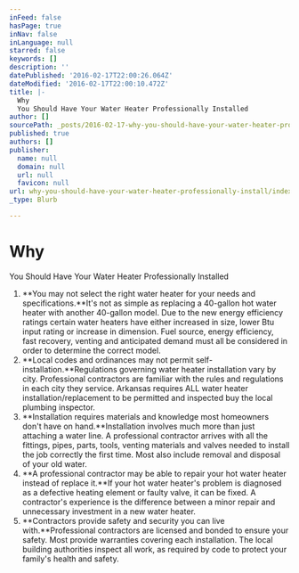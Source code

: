 ```yaml
---
inFeed: false
hasPage: true
inNav: false
inLanguage: null
starred: false
keywords: []
description: ''
datePublished: '2016-02-17T22:00:26.064Z'
dateModified: '2016-02-17T22:00:10.472Z'
title: |-
  Why
  You Should Have Your Water Heater Professionally Installed
author: []
sourcePath: _posts/2016-02-17-why-you-should-have-your-water-heater-professionally-install.md
published: true
authors: []
publisher:
  name: null
  domain: null
  url: null
  favicon: null
url: why-you-should-have-your-water-heater-professionally-install/index.html
_type: Blurb

---
```

# Why
You Should Have Your Water Heater Professionally Installed

1. **You
may not select the right water heater for your needs and
specifications.**It's
not as simple as replacing a 40-gallon hot water heater with another 40-gallon model. Due to the new energy efficiency ratings certain water heaters have either increased in size, lower Btu input rating or increase in dimension. Fuel source, energy efficiency, fast recovery, venting and
anticipated demand must all be considered in order to determine the
correct model.
2. **Local
codes and ordinances may not permit self-installation.**Regulations
governing water heater installation vary by city. Professional
contractors are familiar with the rules and regulations in each city
they service. Arkansas requires ALL water heater installation/replacement to be permitted and inspected buy the local plumbing inspector.
3. **Installation
requires materials and knowledge most homeowners don't have on
hand.**Installation
involves much more than just attaching a water line. A professional
contractor arrives with all the fittings, pipes, parts, tools,
venting materials and valves needed to install the job correctly the
first time. Most also include removal and disposal of your old
water.
4. **A
professional contractor may be able to repair your hot water heater
instead of replace it.**If
your hot water heater's problem is diagnosed as a defective heating
element or faulty valve, it can be fixed. A contractor's experience
is the difference between a minor repair and unnecessary investment
in a new water heater.
5. **Contractors
provide safety and security you can live with.**Professional
contractors are licensed and bonded to ensure your safety. Most
provide warranties covering each installation. The local building
authorities inspect all work, as required by code to protect your
family's health and safety.